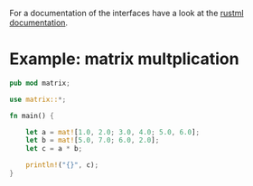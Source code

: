 For a documentation of the interfaces have a look at the 
[rustml documentation](http://daniel-e.github.io/rustml/mat).

# Example: matrix multplication

```rust
pub mod matrix;

use matrix::*;

fn main() {

    let a = mat![1.0, 2.0; 3.0, 4.0; 5.0, 6.0];
    let b = mat![5.0, 7.0; 6.0, 2.0];
    let c = a * b;

    println!("{}", c);
}
```
